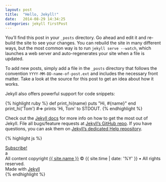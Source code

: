 ```yaml
---
layout: post
title:  "Hello, Jekyll!"
date:   2014-08-29 14:34:25
categories: jekyll firstPost
---
```

You’ll find this post in your `_posts` directory. Go ahead and edit it and re-build the site to see your changes. You can rebuild the site in many different ways, but the most common way is to run `jekyll serve --watch`, which launches a web server and auto-regenerates your site when a file is updated.

To add new posts, simply add a file in the `_posts` directory that follows the convention `YYYY-MM-DD-name-of-post.ext` and includes the necessary front matter. Take a look at the source for this post to get an idea about how it works.

Jekyll also offers powerful support for code snippets:

{% highlight ruby %}
def print_hi(name)
  puts "Hi, #{name}"
end
print_hi('Tom')
#=> prints 'Hi, Tom' to STDOUT.
{% endhighlight %}

Check out the [Jekyll docs][jekyll] for more info on how to get the most out of Jekyll. File all bugs/feature requests at [Jekyll’s GitHub repo][jekyll-gh]. If you have questions, you can ask them on [Jekyll’s dedicated Help repository][jekyll-help].

{% highlight js %}

<footer class="site-footer">
 <a class="subscribe" href="{{ "/feed.xml" | prepend: site.baseurl }}"> <span class="tooltip"> <i class="fa fa-rss"></i> Subscribe!</span></a>
  <div class="inner">a
   <section class="copyright">All content copyright <a href="mailto:{{ site.email}}">{{ site.name }}</a> &copy; {{ site.time | date: '%Y' }} &bull; All rights reserved.</section>
   <section class="poweredby">Made with <a href="http://jekyllrb.com"> Jekyll</a></section>
  </div>
</footer>
{% endhighlight %}


[jekyll]:      http://jekyllrb.com
[jekyll-gh]:   https://github.com/jekyll/jekyll
[jekyll-help]: https://github.com/jekyll/jekyll-help
